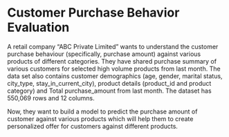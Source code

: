 # Customer Purchase Behavior Evaluation

A retail company “ABC Private Limited” wants to understand the customer purchase behaviour (specifically, purchase amount) against various products of different categories. They have shared purchase summary of various customers for selected high volume products from last month. The data set also contains customer demographics (age, gender, marital status, city_type, stay_in_current_city), product details (product_id and product category) and Total purchase_amount from last month. The dataset has 550,069 rows and 12 columns.

Now, they want to build a model to predict the purchase amount of customer against various products which will help them to create personalized offer for customers against different products.
